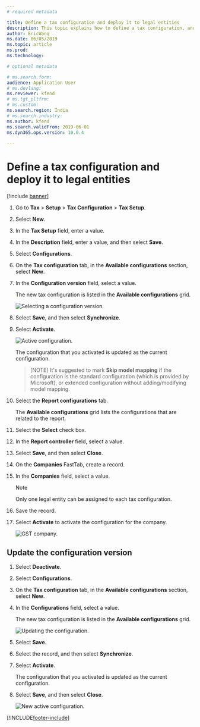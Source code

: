 ```yaml
---
# required metadata

title: Define a tax configuration and deploy it to legal entities
description: This topic explains how to define a tax configuration, and then deploy it to one or more legal entities. 
author: EricWang
ms.date: 06/05/2019
ms.topic: article
ms.prod: 
ms.technology: 

# optional metadata

# ms.search.form: 
audience: Application User
# ms.devlang: 
ms.reviewer: kfend
# ms.tgt_pltfrm: 
# ms.custom: 
ms.search.region: India
# ms.search.industry: 
ms.author: kfend
ms.search.validFrom: 2019-06-01
ms.dyn365.ops.version: 10.0.4

---
```


# Define a tax configuration and deploy it to legal entities

[!include [banner](../includes/banner.md)]

1. Go to **Tax** \> **Setup** \> **Tax Configuration** \> **Tax Setup**.
2. Select **New**.
3. In the **Tax Setup** field, enter a value.
4. In the **Description** field, enter a value, and then select **Save**.
5. Select **Configurations**.
6. On the **Tax configuration** tab, in the **Available configurations** section, select **New**.
7. In the **Configuration version** field, select a value.

    The new tax configuration is listed in the **Available configurations** grid.

    ![Selecting a configuration version.](media/configuration-version_upd.png)

8. Select **Save**, and then select **Synchronize**.
9. Select **Activate**.

    ![Active configuration.](media/active_upd.png)

    The configuration that you activated is updated as the current configuration. 
    > [NOTE]
    > It's suggested to mark **Skip model mapping** if the configuration is the standard configuration (which is provided by Microsoft), or extended configuration without adding/modifying model mapping.

10. Select the **Report configurations** tab.

    The **Available configurations** grid lists the configurations that are related to the report.

11. Select the **Select** check box.
12. In the **Report controller** field, select a value.
13. Select **Save**, and then select **Close**.
14. On the **Companies** FastTab, create a record.
15. In the **Companies** field, select a value.

    > [!NOTE]
    > Only one legal entity can be assigned to each tax configuration.

16. Save the record.
17. Select **Activate** to activate the configuration for the company.

    ![GST company.](media/gst-company_upd.PNG)

## Update the configuration version

1. Select **Deactivate**.
2. Select **Configurations**.
3. On the **Tax configuration** tab, in the **Available configurations** section, select **New**.
4. In the **Configurations** field, select a value. 

    The new tax configuration is listed in the **Available configurations** grid.

    ![Updating the configuration.](media/update-configuration.png)

5. Select **Save**.
6. Select the record, and then select **Synchronize**.
7. Select **Activate**.

    The configuration that you activated is updated as the current configuration.

8. Select **Save**, and then select **Close**.

    ![New active configuration.](media/update-configuration-2.png)


[!INCLUDE[footer-include](../../includes/footer-banner.md)]